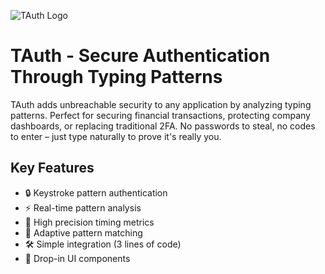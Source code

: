 ![TAuth Logo](https://my-projects-gifs.s3.us-east-1.amazonaws.com/new-tauth+(1).png)
# TAuth - Secure Authentication Through Typing Patterns

TAuth adds unbreachable security to any application by analyzing typing patterns. Perfect for securing financial transactions, protecting company dashboards, or replacing traditional 2FA. No passwords to steal, no codes to enter – just type naturally to prove it's really you.

## Key Features

- 🔒 Keystroke pattern authentication
- ⚡️ Real-time pattern analysis
- 🎯 High precision timing metrics
- 🔄 Adaptive pattern matching
- 🛠 Simple integration (3 lines of code)
- 🚀 Drop-in UI components
